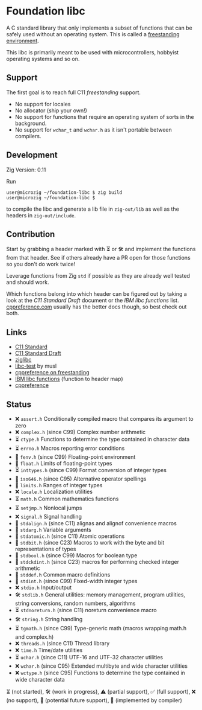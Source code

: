 # Foundation libc

A C standard library that only implements a subset of functions that can be safely used without an operating system.
This is called a [freestanding environment](https://en.cppreference.com/w/cpp/freestanding).

This libc is primarily meant to be used with microcontrollers, hobbyist operating systems and so on.

## Support

The first goal is to reach full C11 *freestanding* support.

- No support for locales
- No allocator (ship your own!)
- No support for functions that require an operating system of sorts in the background.
- No support for `wchar_t` and `wchar.h` as it isn't portable between compilers.

## Development

Zig Version: 0.11


Run
```sh-session
user@microzig ~/foundation-libc $ zig build
user@microzig ~/foundation-libc $ 
```

to compile the libc and generate a lib file in `zig-out/lib` as well as the headers in `zig-out/include`.

## Contribution

Start by grabbing a header marked with ⏳ or 🛠 and implement the functions from that header. See if others already have a PR open for those functions so you don't do work twice!

Leverage functions from Zig `std` if possible as they are already well tested and should work.

Which functions belong into which header can be figured out by taking a look at the *C11 Standard Draft* document or the *IBM libc functions* list. [cppreference.com](https://en.cppreference.com/w/c) usually has the better docs though, so best check out both.

## Links

- [C11 Standard](https://www.iso.org/standard/57853.html)
- [C11 Standard Draft](https://www.open-std.org/jtc1/sc22/wg14/www/docs/n1548.pdf)
- [ziglibc](https://github.com/marler8997/ziglibc) 
- [libc-test](https://wiki.musl-libc.org/libc-test.html) by musl
- [cppreference on freestanding](https://en.cppreference.com/w/cpp/freestanding)
- [IBM libc functions](https://www.ibm.com/docs/en/i/7.5?topic=extensions-standard-c-library-functions-table-by-name) (function to header map)
- [cppreference](https://en.cppreference.com/w/c)

## Status


- ❌ `assert.h` Conditionally compiled macro that compares its argument to zero
- ❌ `complex.h` (since C99) Complex number arithmetic
- ⏳ `ctype.h` Functions to determine the type contained in character data
- ⏳ `errno.h` Macros reporting error conditions
- 🔮 `fenv.h` (since C99) Floating-point environment
- 🔀 `float.h` Limits of floating-point types
- ⏳ `inttypes.h` (since C99) Format conversion of integer types
- 🔀 `iso646.h` (since C95) Alternative operator spellings
- 🔀 `limits.h` Ranges of integer types
- ❌ `locale.h` Localization utilities
- ⏳ `math.h` Common mathematics functions
- ⏳ `setjmp.h` Nonlocal jumps
- ❌ `signal.h` Signal handling
- 🔀 `stdalign.h` (since C11) alignas and alignof convenience macros
- 🔀 `stdarg.h` Variable arguments
- 🔮 `stdatomic.h` (since C11) Atomic operations
- 🔮 `stdbit.h` (since C23) Macros to work with the byte and bit representations of types
- 🔀 `stdbool.h` (since C99) Macros for boolean type
- 🔮 `stdckdint.h` (since C23) macros for performing checked integer arithmetic
- 🔀 `stddef.h` Common macro definitions
- 🔀 `stdint.h` (since C99) Fixed-width integer types
- ❌ `stdio.h` Input/output
- 🛠 `stdlib.h` General utilities: memory management, program utilities, string conversions, random numbers, algorithms
- ⏳ `stdnoreturn.h` (since C11) noreturn convenience macro
- 🛠 `string.h` String handling
- ⏳ `tgmath.h` (since C99) Type-generic math (macros wrapping math.h and complex.h)
- ❌ `threads.h` (since C11) Thread library
- ❌ `time.h` Time/date utilities
- ⏳ `uchar.h` (since C11) UTF-16 and UTF-32 character utilities
- ❌ `wchar.h` (since C95) Extended multibyte and wide character utilities
- ❌ `wctype.h` (since C95) Functions to determine the type contained in wide character data


⏳ (not started), 🛠 (work in progress), ⚠️ (partial support), ✅ (full support), ❌ (no support), 🔮 (potential future support), 🔀 (implemented by compiler)
